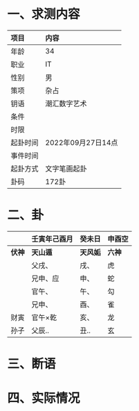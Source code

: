 # 一、求测内容
|项目|内容|
|:-|:-|
|年龄|34|
|职业|IT|
|性别|男|
|策项|杂占|
|钥语|潮汇数字艺术|
|条件||
|时限||
|起卦时间|2022年09月27日14点|
|事件时间||
|起卦方式|文字笔画起卦|
|卦码|172卦|

# 二、卦
||壬寅年己酉月|癸未日|申酉空|
|:-|:-|:-|:-|
|**伏神**|**天山遁**|**天风姤**|**六神**|
||父戌、|戌、|虎|
||兄申、应|申、|蛇|
||官午、|午、|勾|
||兄申、|酉、|雀|
|财寅|官午×乾|亥、|龙|
|孙子|父辰..|丑..|玄|


# 三、断语

# 四、实际情况